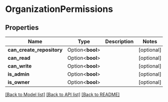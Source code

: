 # OrganizationPermissions

## Properties

Name | Type | Description | Notes
------------ | ------------- | ------------- | -------------
**can_create_repository** | Option<**bool**> |  | [optional]
**can_read** | Option<**bool**> |  | [optional]
**can_write** | Option<**bool**> |  | [optional]
**is_admin** | Option<**bool**> |  | [optional]
**is_owner** | Option<**bool**> |  | [optional]

[[Back to Model list]](../README.md#documentation-for-models) [[Back to API list]](../README.md#documentation-for-api-endpoints) [[Back to README]](../README.md)


